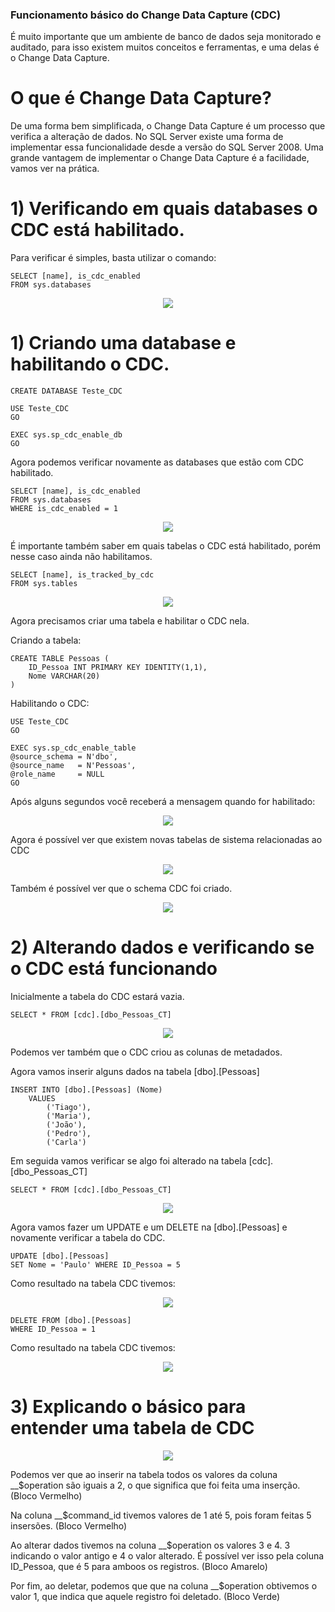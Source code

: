 ### Funcionamento básico do Change Data Capture (CDC)

É muito importante que um ambiente de banco de dados seja monitorado e auditado, para isso existem muitos conceitos e ferramentas, e uma delas é o Change Data Capture.

# O que é Change Data Capture?

De uma forma bem simplificada, o Change Data Capture é um processo que verifica a alteração de dados. No SQL Server existe uma forma de implementar essa funcionalidade desde a versão do SQL Server 2008. Uma grande vantagem de implementar o Change Data Capture é a facilidade, vamos ver na prática.

# 1) Verificando em quais databases o CDC está habilitado.

Para verificar é simples, basta utilizar o comando:

```TSQL
SELECT [name], is_cdc_enabled 
FROM sys.databases
```

<p align="center">
<img src="https://user-images.githubusercontent.com/25832508/180337386-afe785d2-234b-49cb-bb0b-3d1f161cf540.png">
</p>

# 1) Criando uma database e habilitando o CDC.

```TSQL
CREATE DATABASE Teste_CDC
```

```TSQL
USE Teste_CDC 
GO
 
EXEC sys.sp_cdc_enable_db 
GO
```

Agora podemos verificar novamente as databases que estão com CDC habilitado.

```TSQL
SELECT [name], is_cdc_enabled 
FROM sys.databases
WHERE is_cdc_enabled = 1
```

<p align="center">
<img src="https://user-images.githubusercontent.com/25832508/180337999-141af854-9d02-4596-9dfc-55ed1a8971b9.png">
</p>

É importante também saber em quais tabelas o CDC está habilitado, porém nesse caso ainda não habilitamos.

```TSQL
SELECT [name], is_tracked_by_cdc
FROM sys.tables
```

<p align="center">
<img src="https://user-images.githubusercontent.com/25832508/180338294-cfc3fff2-e21e-4115-90ea-4c079e96eeb8.png">
</p>

Agora precisamos criar uma tabela e habilitar o CDC nela.

Criando a tabela:

```TSQL
CREATE TABLE Pessoas (
	ID_Pessoa INT PRIMARY KEY IDENTITY(1,1),
	Nome VARCHAR(20)
)
```

Habilitando o CDC:

```TSQL
USE Teste_CDC
GO 
 
EXEC sys.sp_cdc_enable_table 
@source_schema = N'dbo', 
@source_name   = N'Pessoas', 
@role_name     = NULL 
GO
```

Após alguns segundos você receberá a mensagem quando for habilitado:

<p align="center">
<img src="https://user-images.githubusercontent.com/25832508/180338747-817231c8-78c1-466c-ae3d-360292ab8865.png">
</p>

Agora é possível ver que existem novas tabelas de sistema relacionadas ao CDC

<p align="center">
<img src="https://user-images.githubusercontent.com/25832508/180339010-2d11592d-a77f-46ef-a15c-680415268873.png">
</p>

Também é possível ver que o schema CDC foi criado.

<p align="center">
<img src="https://user-images.githubusercontent.com/25832508/180339141-cc54064c-98da-4612-ad15-bebc10604fea.png">
</p>

# 2) Alterando dados e verificando se o CDC está funcionando

Inicialmente a tabela do CDC estará vazia.

```TSQL
SELECT * FROM [cdc].[dbo_Pessoas_CT]
```

<p align="center">
<img src="https://user-images.githubusercontent.com/25832508/180339516-641b1d25-adb1-48ef-aad6-758d2549a993.png">
</p>

Podemos ver também que o CDC criou as colunas de metadados.

Agora vamos inserir alguns dados na tabela [dbo].[Pessoas]

```TSQL
INSERT INTO [dbo].[Pessoas] (Nome)
	VALUES
		('Tiago'),
		('Maria'),
		('João'),
		('Pedro'),
		('Carla')
```

Em seguida vamos verificar se algo foi alterado na tabela [cdc].[dbo_Pessoas_CT]

```TSQL
SELECT * FROM [cdc].[dbo_Pessoas_CT]
```

<p align="center">
<img src="https://user-images.githubusercontent.com/25832508/180339837-ec2ff4ad-cac3-438f-b555-e12abb2086b9.png">
</p>

Agora vamos fazer um UPDATE e um DELETE na [dbo].[Pessoas] e novamente verificar a tabela do CDC.

```TSQL
UPDATE [dbo].[Pessoas]
SET Nome = 'Paulo' WHERE ID_Pessoa = 5
```

Como resultado na tabela CDC tivemos: 

<p align="center">
<img src="https://user-images.githubusercontent.com/25832508/180340237-cb8eaa0b-28cf-4a21-a990-4dc5723cc87e.png">
</p>

```TSQL
DELETE FROM [dbo].[Pessoas]
WHERE ID_Pessoa = 1
```

Como resultado na tabela CDC tivemos: 

<p align="center">
<img src="https://user-images.githubusercontent.com/25832508/180340354-da1ea6a7-204e-45db-97b1-fc98838552cb.png">
</p>

# 3) Explicando o básico para entender uma tabela de CDC

<p align="center">
<img src="https://user-images.githubusercontent.com/25832508/180341310-4c2cb9e6-701b-45a6-8bec-513b86bbc25f.png">
</p>

Podemos ver que ao inserir na tabela todos os valores da coluna __$operation são iguais a 2, o que significa que foi feita uma inserção. (Bloco Vermelho)

Na coluna __$command_id tivemos valores de 1 até 5, pois foram feitas 5 insersões. (Bloco Vermelho)

Ao alterar dados tivemos na coluna __$operation os valores 3 e 4. 3 indicando o valor antigo e 4 o valor alterado. É possível ver isso pela coluna ID_Pessoa, que é 5 para amboos os registros. (Bloco Amarelo)

Por fim, ao deletar, podemos que que na coluna __$operation obtivemos o valor 1, que indica que aquele registro foi deletado. (Bloco Verde)
